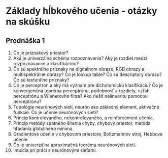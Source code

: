 # Základy hĺbkového učenia - otázky na skúšku

## Prednáška 1
1. Čo je príznakový priestor?
2. Aká je univerzálna schéma rozpoznávania? Aký je rozdiel medzi rozpoznávaním a klasifikáciou?
3. Čo sú spektrálne príznaky na digitálnom obraze, RGB obrazy a multispektrálne obrazy? Čo je lookup table? Čo sú descriptory obrazu? Čo sú texturálne príznaky?
4. Čo je perceptrón a aký má význam pre dichotomickú klasifikáciu? Čo je konvergenčná teoréma perceptrónu, podobnosť a rozdiely, vzťah perceptrónu a Wienerovho filtra? Ako riešiť nelinearitu pomocou perceptrónu?
5. Topológie neurónových sietí, neurón ako základný element, aktivačné funkcie. Čo je učenie neurónových sietí?
6. Princíp kontrolovaného, nekontrolovaného, a reinforcement učenia.
7. Princíp metódy spätného šírenia chyby, chybový priestor, metóda hľadania globálneho minima.
8. Gradientové učenie v chybovom priestore, Boltzmannov stroj, Hebbove učenie.
9. Čo je univerzálna aproximačná teoréma neurónových sietí.
10. Intuícia pri práci s neurónovými sieťami.